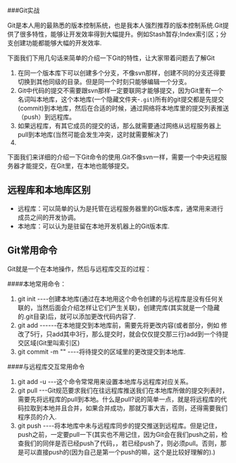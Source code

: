 ###Git实战

Git是本人用的最熟悉的版本控制系统，也是我本人强烈推荐的版本控制系统.Git提供了很多特性，能够让开发效率得到大幅提升。例如Stash暂存;Index索引区；分支创建功能都能够大幅的开发效率.

下面我们下用几句话来简单的介绍一下Git的特性，让大家带着问题去了解Git

1. 在同一个版本库下可以创建多个分支，不像svn那样，创建不同的分支还得要切换到其他同级的目录。但是同一个时刻只能够编辑一个分支。
1. Git中代码的提交不需要跟svn那样一定要联网才能够提交，因为Git里有一个名词叫本地库，这个本地库(一个隐藏文件夹-`.git`)所有的git提交都是先提交(commit)到本地库，然后在合适的时候，通过网络将本地库里的提交列表推送（push）到远程库。
1. 如果远程库，有其它成员的提交的话，那么就需要通过网络从远程服务器上pull到本地库(当然可能会发生冲突，这时就需要解决了)
2.



下面我们来详细的介绍一下Git命令的使用.Git不像svn一样，需要一个中央远程服务器才能提交，在Git里，在本地也能够提交。

远程库和本地库区别
-----------------------------------
- 远程库：可以简单的认为是托管在远程服务器里的Git版本库，通常用来进行成员之间的开发协调。
- 本地库：可以认为是驻留在本地开发机器上的Git版本库.


Git常用命令
-------------------------
Git就是一个在本地操作，然后与远程库交互的过程：

####本地常用命令：

1. git init  ----创建本地库(通过在本地用这个命令创建的与远程库是没有任何关联的，当然后面会介绍怎样让它们产生关联)，创建完库(其实就是一个隐藏的.git目录)后，就可以添加更改代码内容了.
1. git add ------在本地提交到本地库前，需要先将更改内容(或者部分，例如 修改了5行，只add其中3行，那么提交时，就会仅仅提交那三行)add到一个待提交区域(Git里叫索引区)
1. git commit -m ""  ----将待提交的区域里的更改提交到本地库.

####与远程库交互常用命令

1. git add -u ---这个命令常常用来设置本地库与远程库对应关系。
1. git pull ---Git规范要求我们在往远程库推送我们在本地库所做的提交列表时，需要先将远程库的pull到本地。什么是pull?说的简单一点，就是将远程库的代码拉取到本地并且合并，如果合并成功，那就万事大吉，否则，还得需要我们程序员的介入.
1. git push ----将本地库中未与远程库同步的提交推送到远程库。但是记住，push之前，一定要pull一下(其实也不用记住，因为Git会在我们push之前，检查我们的同伴是否已经push了代码，，若已经push了，则必须pull。否则，那是可以直接push的(因为自己是第一个push的嘛，这个是比较好理解的).)


